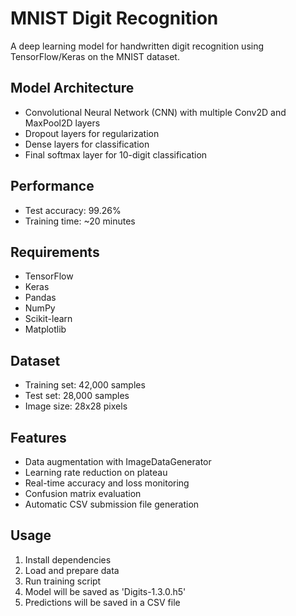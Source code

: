 # MNIST Digit Recognition

A deep learning model for handwritten digit recognition using TensorFlow/Keras on the MNIST dataset.

## Model Architecture
- Convolutional Neural Network (CNN) with multiple Conv2D and MaxPool2D layers
- Dropout layers for regularization
- Dense layers for classification
- Final softmax layer for 10-digit classification

## Performance
- Test accuracy: 99.26%
- Training time: ~20 minutes

## Requirements
- TensorFlow
- Keras
- Pandas
- NumPy
- Scikit-learn
- Matplotlib

## Dataset
- Training set: 42,000 samples
- Test set: 28,000 samples
- Image size: 28x28 pixels

## Features
- Data augmentation with ImageDataGenerator
- Learning rate reduction on plateau
- Real-time accuracy and loss monitoring
- Confusion matrix evaluation
- Automatic CSV submission file generation

## Usage
1. Install dependencies
2. Load and prepare data
3. Run training script
4. Model will be saved as 'Digits-1.3.0.h5'
5. Predictions will be saved in a CSV file
